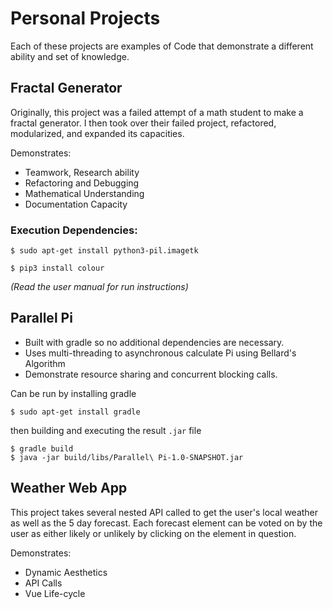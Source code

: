 # Personal Projects
Each of these projects are examples of Code that demonstrate a different ability and set of knowledge. 


## Fractal Generator
Originally, this project was a failed attempt of a math student to make a fractal generator. I then took over their failed project, refactored, modularized, and expanded its capacities.

Demonstrates:
* Teamwork, Research ability
* Refactoring and Debugging
* Mathematical Understanding
* Documentation Capacity

### Execution Dependencies:

```
$ sudo apt-get install python3-pil.imagetk
```
```
$ pip3 install colour
```

_(Read the user manual for run instructions)_

## Parallel Pi
* Built with gradle so no additional dependencies are necessary.
* Uses multi-threading to asynchronous calculate Pi using Bellard's Algorithm
* Demonstrate resource sharing and concurrent blocking calls.  

Can be run by installing gradle
```
$ sudo apt-get install gradle
```
then building and executing the result `.jar` file
```
$ gradle build
$ java -jar build/libs/Parallel\ Pi-1.0-SNAPSHOT.jar
```

## Weather Web App

This project takes several nested API called to get the user's local weather as well as the 5 day forecast. Each forecast element can be voted on by the user as either likely or unlikely by clicking on the element in question.

Demonstrates:
* Dynamic Aesthetics
* API Calls
* Vue Life-cycle